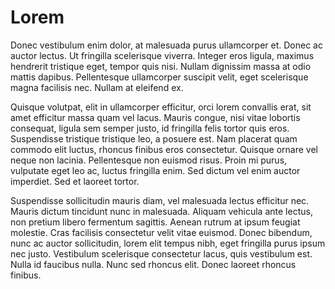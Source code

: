# Lorem

Donec vestibulum enim dolor, at malesuada purus ullamcorper et. Donec ac auctor
lectus. Ut fringilla scelerisque viverra. Integer eros ligula, maximus
hendrerit tristique eget, tempor quis nisi. Nullam dignissim massa at odio
mattis dapibus. Pellentesque ullamcorper suscipit velit, eget scelerisque magna
facilisis nec. Nullam at eleifend ex.

Quisque volutpat, elit in ullamcorper efficitur, orci lorem convallis erat, sit
amet efficitur massa quam vel lacus. Mauris congue, nisi vitae lobortis
consequat, ligula sem semper justo, id fringilla felis tortor quis eros.
Suspendisse tristique tristique leo, a posuere est. Nam placerat quam commodo
elit luctus, rhoncus finibus eros consectetur. Quisque ornare vel neque non
lacinia. Pellentesque non euismod risus. Proin mi purus, vulputate eget leo ac,
luctus fringilla enim. Sed dictum vel enim auctor imperdiet. Sed et laoreet
tortor.

Suspendisse sollicitudin mauris diam, vel malesuada lectus efficitur nec.
Mauris dictum tincidunt nunc in malesuada. Aliquam vehicula ante lectus, non
pretium libero fermentum sagittis. Aenean rutrum at ipsum feugiat molestie.
Cras facilisis consectetur velit vitae euismod. Donec bibendum, nunc ac auctor
sollicitudin, lorem elit tempus nibh, eget fringilla purus ipsum nec justo.
Vestibulum scelerisque consectetur lacus, quis vestibulum est. Nulla id
faucibus nulla. Nunc sed rhoncus elit. Donec laoreet rhoncus finibus.
